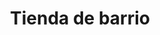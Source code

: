 ---
title: "Tienda de barrio"
url: /ciudad-satelite/tienda-de-barrio-avenida-ciudad-satelite/
shop: comodidad
---